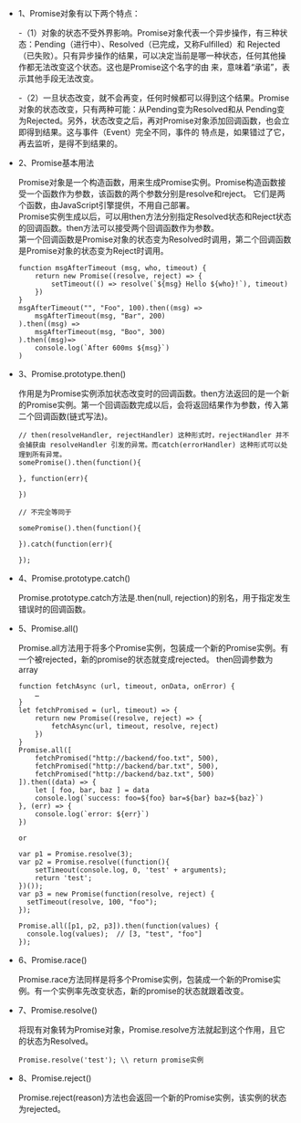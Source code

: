 * 1、Promise对象有以下两个特点：  

  -（1）对象的状态不受外界影响。Promise对象代表一个异步操作，有三种状态：Pending（进行中）、Resolved（已完成，又称Fulfilled）和
  Rejected（已失败）。只有异步操作的结果，可以决定当前是哪一种状态，任何其他操作都无法改变这个状态。这也是Promise这个名字的由
  来，意味着“承诺”，表示其他手段无法改变。  

  -（2）一旦状态改变，就不会再变，任何时候都可以得到这个结果。Promise对象的状态改变，只有两种可能：从Pending变为Resolved和从
  Pending变为Rejected。另外，状态改变之后，再对Promise对象添加回调函数，也会立即得到结果。这与事件（Event）完全不同，事件的
  特点是，如果错过了它，再去监听，是得不到结果的。

* 2、Promise基本用法  

  Promise对象是一个构造函数，用来生成Promise实例。Promise构造函数接受一个函数作为参数，该函数的两个参数分别是resolve和reject。
  它们是两个函数，由JavaScript引擎提供，不用自己部署。  
  Promise实例生成以后，可以用then方法分别指定Resolved状态和Reject状态的回调函数。then方法可以接受两个回调函数作为参数。  
  第一个回调函数是Promise对象的状态变为Resolved时调用，第二个回调函数是Promise对象的状态变为Reject时调用。  
  ```﻿
  function msgAfterTimeout (msg, who, timeout) {
      return new Promise((resolve, reject) => {
          setTimeout(() => resolve(`${msg} Hello ${who}!`), timeout)
      })
  }
  msgAfterTimeout("", "Foo", 100).then((msg) =>
      msgAfterTimeout(msg, "Bar", 200)
  ).then((msg) =>
      msgAfterTimeout(msg, "Boo", 300)
  ).then((msg)=>
      console.log(`After 600ms ${msg}`)
  )
  ```

* 3、Promise.prototype.then()  

  作用是为Promise实例添加状态改变时的回调函数。then方法返回的是一个新的Promise实例。第一个回调函数完成以后，会将返回结果作为参数，传入第二个回调函数(链式写法)。  

  ```
  // then(resolveHandler, rejectHandler) 这种形式时，rejectHandler 并不会捕获由 resolveHandler 引发的异常。而catch(errorHandler) 这种形式可以处理到所有异常。
  somePromise().then(function(){

  }, function(err){

  })

  // 不完全等同于

  somePromise().then(function(){

  }).catch(function(err){

  });
  ```

* 4、Promise.prototype.catch()  

  Promise.prototype.catch方法是.then(null, rejection)的别名，用于指定发生错误时的回调函数。  

* 5、Promise.all()  

  Promise.all方法用于将多个Promise实例，包装成一个新的Promise实例。有一个被rejected，新的promise的状态就变成rejected。 then回调参数为array

    ```
    function fetchAsync (url, timeout, onData, onError) {
        …
    }
    let fetchPromised = (url, timeout) => {
        return new Promise((resolve, reject) => {
            fetchAsync(url, timeout, resolve, reject)
        })
    }
    Promise.all([
        fetchPromised("http://backend/foo.txt", 500),
        fetchPromised("http://backend/bar.txt", 500),
        fetchPromised("http://backend/baz.txt", 500)
    ]).then((data) => {
        let [ foo, bar, baz ] = data
        console.log(`success: foo=${foo} bar=${bar} baz=${baz}`)
    }, (err) => {
        console.log(`error: ${err}`)
    })

    or

    var p1 = Promise.resolve(3);
    var p2 = Promise.resolve((function(){
    	setTimeout(console.log, 0, 'test' + arguments);
    	return 'test';
    })());
    var p3 = new Promise(function(resolve, reject) {
      setTimeout(resolve, 100, "foo");
    });

    Promise.all([p1, p2, p3]).then(function(values) {
      console.log(values);  // [3, "test", "foo"]
    });
    ```

* 6、Promise.race()  

  Promise.race方法同样是将多个Promise实例，包装成一个新的Promise实例。有一个实例率先改变状态，新的promise的状态就跟着改变。

* 7、Promise.resolve()  

  将现有对象转为Promise对象，Promise.resolve方法就起到这个作用，且它的状态为Resolved。

  `Promise.resolve('test'); \\ return promise实例`

* 8、Promise.reject()  

  Promise.reject(reason)方法也会返回一个新的Promise实例，该实例的状态为rejected。
